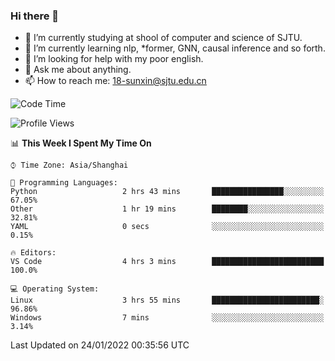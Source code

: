 ### Hi there 👋

<!--
**sunxin000/sunxin000** is a ✨ _special_ ✨ repository because its `README.md` (this file) appears on your GitHub profile.

Here are some ideas to get you started:

- 🔭 I’m currently working on ...
- 🌱 I’m currently learning ...
- 👯 I’m looking to collaborate on ...
- 🤔 I’m looking for help with ...
- 💬 Ask me about ...
- 📫 How to reach me: ...
- 😄 Pronouns: ...
- ⚡ Fun fact: ...
-->
- 🏫 I’m currently studying at shool of computer and science of SJTU.
- 🌱 I’m currently learning nlp, \*former, GNN, causal inference and so forth.
- 🤔 I’m looking for help with my poor english.
- 💬 Ask me about anything.
- 📫 How to reach me: 18-sunxin@sjtu.edu.cn
<!--START_SECTION:waka-->
![Code Time](http://img.shields.io/badge/Code%20Time-85%20hrs%208%20mins-blue)

![Profile Views](http://img.shields.io/badge/Profile%20Views-0-blue)

📊 **This Week I Spent My Time On** 

```text
⌚︎ Time Zone: Asia/Shanghai

💬 Programming Languages: 
Python                   2 hrs 43 mins       ████████████████░░░░░░░░░   67.05% 
Other                    1 hr 19 mins        ████████░░░░░░░░░░░░░░░░░   32.81% 
YAML                     0 secs              ░░░░░░░░░░░░░░░░░░░░░░░░░   0.15%

🔥 Editors: 
VS Code                  4 hrs 3 mins        █████████████████████████   100.0%

💻 Operating System: 
Linux                    3 hrs 55 mins       ████████████████████████░   96.86% 
Windows                  7 mins              ░░░░░░░░░░░░░░░░░░░░░░░░░   3.14%

```


 Last Updated on 24/01/2022 00:35:56 UTC
<!--END_SECTION:waka-->
